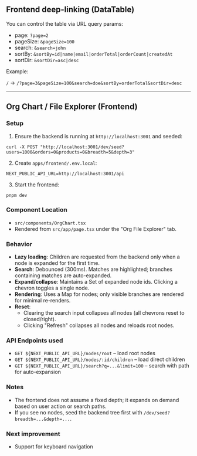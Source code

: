## Frontend deep-linking (DataTable)

You can control the table via URL query params:

- page: `?page=2`
- pageSize: `&pageSize=100`
- search: `&search=john`
- sortBy: `&sortBy=id|name|email|orderTotal|orderCount|createdAt`
- sortDir: `&sortDir=asc|desc`

Example:

`/` → `/?page=3&pageSize=100&search=doe&sortBy=orderTotal&sortDir=desc`

---

## Org Chart / File Explorer (Frontend)

### Setup
1) Ensure the backend is running at `http://localhost:3001` and seeded:
```
curl -X POST "http://localhost:3001/dev/seed?users=1000&orders=0&products=0&breadth=5&depth=3"
```
2) Create `apps/frontend/.env.local`:
```
NEXT_PUBLIC_API_URL=http://localhost:3001/api
```
3) Start the frontend:
```
pnpm dev
```

### Component Location
- `src/components/OrgChart.tsx`
- Rendered from `src/app/page.tsx` under the "Org File Explorer" tab.

### Behavior
- **Lazy loading**: Children are requested from the backend only when a node is expanded for the first time.
- **Search**: Debounced (300ms). Matches are highlighted; branches containing matches are auto-expanded.
- **Expand/collapse**: Maintains a Set of expanded node ids. Clicking a chevron toggles a single node.
- **Rendering**: Uses a Map for nodes; only visible branches are rendered for minimal re-renders.
- **Reset**:
  - Clearing the search input collapses all nodes (all chevrons reset to closed/right).
  - Clicking "Refresh" collapses all nodes and reloads root nodes.

### API Endpoints used
- `GET ${NEXT_PUBLIC_API_URL}/nodes/root` – load root nodes
- `GET ${NEXT_PUBLIC_API_URL}/nodes/:id/children` – load direct children
- `GET ${NEXT_PUBLIC_API_URL}/search?q=...&limit=100` – search with path for auto-expansion

### Notes
- The frontend does not assume a fixed depth; it expands on demand based on user action or search paths.
- If you see no nodes, seed the backend tree first with `/dev/seed?breadth=...&depth=...`.

### Next improvement
- Support for keyboard navigation